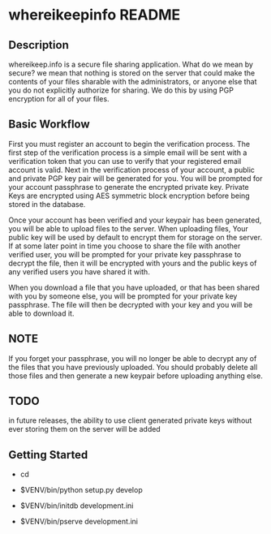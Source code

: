 whereikeepinfo README
==================
Description
-----------

  whereikeep.info is a secure file sharing application. What do we mean by secure? we mean that nothing is stored on the server that could make the contents of your files sharable with the administrators, or anyone else that you do not explicitly authorize for sharing. We do this by using PGP encryption for all of your files.

Basic Workflow
--------------

  First you must register an account to begin the verification process. The first step of the verification process is a simple email will be sent with a verification token that you can use to verify that your registered email account is valid. Next in the verification process of your account, a public and private PGP key pair will be generated for you. You will be prompted for your account passphrase  to generate the encrypted private key. Private Keys are encrypted using AES symmetric block encryption before being stored in the database.

  Once your account has been verified and your keypair has been generated, you will be able to upload files to the server. When uploading files, Your public key will be used by default to encrypt them for storage on the server. If at some later point in time you choose to share the file with another verified user, you will be prompted for your private key passphrase to decrypt the file, then it will be encrypted with yours and the public keys of any verified users you have shared it with.

 When you download a file that you have uploaded, or that has been shared with you by someone else, you will be prompted for your private key passphrase. The file will then be decrypted with your key and you will be able to download it.

NOTE
----

 If you forget your passphrase, you will no longer be able to decrypt any of the files that you have previously uploaded. You should probably delete all those files and then generate a new keypair before uploading anything else.

TODO
-----

 in future releases, the ability to use client generated private keys without ever storing them on the server will be added

Getting Started
---------------

- cd <directory containing this file>

- $VENV/bin/python setup.py develop

- $VENV/bin/initdb development.ini

- $VENV/bin/pserve development.ini


